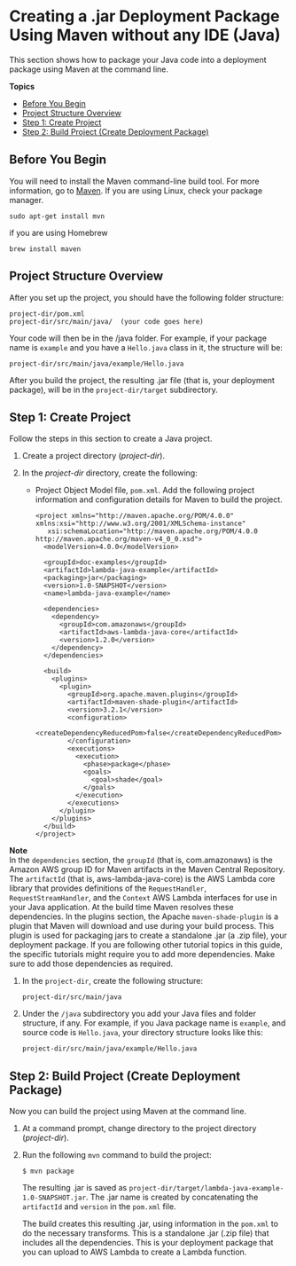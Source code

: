 # Creating a \.jar Deployment Package Using Maven without any IDE \(Java\)<a name="java-create-jar-pkg-maven-no-ide"></a>

This section shows how to package your Java code into a deployment package using Maven at the command line\.

**Topics**
+ [Before You Begin](#java-create-jar-pkg-maven-no-ide-pre-req)
+ [Project Structure Overview](#java-create-jar-pkg-maven-no-ide-overview)
+ [Step 1: Create Project](#java-create-jar-pkg-maven-no-ide-create-project)
+ [Step 2: Build Project \(Create Deployment Package\)](#java-create-jar-pkg-maven-no-ide-build-project)

## Before You Begin<a name="java-create-jar-pkg-maven-no-ide-pre-req"></a>

You will need to install the Maven command\-line build tool\. For more information, go to [Maven](https://maven.apache.org/)\. If you are using Linux, check your package manager\.

```
sudo apt-get install mvn
```

if you are using Homebrew

```
brew install maven
```

## Project Structure Overview<a name="java-create-jar-pkg-maven-no-ide-overview"></a>

After you set up the project, you should have the following folder structure:

```
project-dir/pom.xml           
project-dir/src/main/java/  (your code goes here)
```

Your code will then be in the /java folder\. For example, if your package name is `example` and you have a `Hello.java` class in it, the structure will be:

```
project-dir/src/main/java/example/Hello.java
```

After you build the project, the resulting \.jar file \(that is, your deployment package\), will be in the `project-dir/target` subdirectory\.

## Step 1: Create Project<a name="java-create-jar-pkg-maven-no-ide-create-project"></a>

Follow the steps in this section to create a Java project\.

1. Create a project directory \(*project\-dir*\)\. 

1. In the *project\-dir* directory, create the following:
   + Project Object Model file, `pom.xml`\. Add the following project information and configuration details for Maven to build the project\.

     ```
     <project xmlns="http://maven.apache.org/POM/4.0.0" xmlns:xsi="http://www.w3.org/2001/XMLSchema-instance"
     	xsi:schemaLocation="http://maven.apache.org/POM/4.0.0 http://maven.apache.org/maven-v4_0_0.xsd">
       <modelVersion>4.0.0</modelVersion>
     
       <groupId>doc-examples</groupId>
       <artifactId>lambda-java-example</artifactId>
       <packaging>jar</packaging>
       <version>1.0-SNAPSHOT</version>
       <name>lambda-java-example</name>
     
       <dependencies>
         <dependency>
           <groupId>com.amazonaws</groupId>
           <artifactId>aws-lambda-java-core</artifactId>
           <version>1.2.0</version>
         </dependency>
       </dependencies>
     
       <build>
         <plugins>
           <plugin>
             <groupId>org.apache.maven.plugins</groupId>
             <artifactId>maven-shade-plugin</artifactId>
             <version>3.2.1</version>
             <configuration>
               <createDependencyReducedPom>false</createDependencyReducedPom>
             </configuration>
             <executions>
               <execution>
                 <phase>package</phase>
                 <goals>
                   <goal>shade</goal>
                 </goals>
               </execution>
             </executions>
           </plugin>
         </plugins>
       </build>
     </project>
     ```
**Note**  
In the `dependencies` section, the `groupId` \(that is, com\.amazonaws\) is the Amazon AWS group ID for Maven artifacts in the Maven Central Repository\. The `artifactId` \(that is, aws\-lambda\-java\-core\) is the AWS Lambda core library that provides definitions of the `RequestHandler`, `RequestStreamHandler`, and the `Context` AWS Lambda interfaces for use in your Java application\. At the build time Maven resolves these dependencies\. 
In the plugins section, the Apache `maven-shade-plugin` is a plugin that Maven will download and use during your build process\. This plugin is used for packaging jars to create a standalone \.jar \(a \.zip file\), your deployment package\.
If you are following other tutorial topics in this guide, the specific tutorials might require you to add more dependencies\. Make sure to add those dependencies as required\.

1. In the `project-dir`, create the following structure:

   ```
   project-dir/src/main/java 
   ```

1. Under the `/java` subdirectory you add your Java files and folder structure, if any\. For example, if you Java package name is `example`, and source code is `Hello.java`, your directory structure looks like this:

   ```
   project-dir/src/main/java/example/Hello.java
   ```

## Step 2: Build Project \(Create Deployment Package\)<a name="java-create-jar-pkg-maven-no-ide-build-project"></a>

Now you can build the project using Maven at the command line\.

1. At a command prompt, change directory to the project directory \(*project\-dir*\)\.

1. Run the following `mvn` command to build the project:

   ```
   $ mvn package
   ```

   The resulting \.jar is saved as `project-dir/target/lambda-java-example-1.0-SNAPSHOT.jar`\. The \.jar name is created by concatenating the `artifactId` and `version` in the `pom.xml` file\. 

   The build creates this resulting \.jar, using information in the `pom.xml` to do the necessary transforms\. This is a standalone \.jar \(\.zip file\) that includes all the dependencies\. This is your deployment package that you can upload to AWS Lambda to create a Lambda function\.